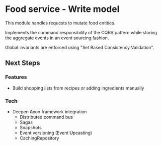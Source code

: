 # Food service - Write model

This module handles requests to mutate food entities.

Implements the command responsibility of the CQRS pattern while storing the aggregate events 
in an event sourcing fashion.

Global invariants are enforced using "Set Based Consistency Validation".

## Next Steps
### Features
- Build shopping lists from recipes or adding ingredients manually

### Tech
- Deepen Axon framework integration
  - Distributed command bus
  - Sagas
  - Snapshots
  - Event versioning (Event Upcasting)
  - CachingRepository
